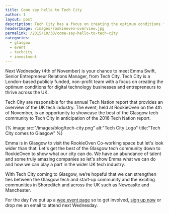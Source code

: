 ```yaml
---
title: Come say hello to Tech City
author: 1
layout: post
description: Tech City has a focus on creating the optimum conditions for digital technology businesses and entrepreneurs to thrive across the UK and you can meet Emma from the team at RookieOven.
headerImage: /images/rookieoven-overview.jpg
permalink: /2015/10/30/come-say-hello-to-tech-city
categories:
  - glasgow
  - event
  - techcity
  - investment
---
```


Next Wednesday (4th of November) is your chance to meet Emma Swift, Senior Entrepreneur Relations Manager, from Tech City. Tech City is a London-based publicly funded, non-profit team with a focus on creating the optimum conditions for digital technology businesses and entrepreneurs to thrive across the UK.

Tech City are responsible for the annual Tech Nation report that provides an overview of the UK tech industry. The event, held at RookieOven on the 4th of November, is an opportunity to showcase the best of the Glasgow tech community to Tech City in anticipation of the 2016 Tech Nation report.

{% image src:"/images/blog/tech-city.png" alt:"Tech City Logo" title:"Tech City comes to Glasgow" %}

Emma is in Glasgow to visit the RookieOven Co-working space but let's look wider than that. Let's get the best of the Glasgow tech community down to RookieOven to show what our city can do. We have an abundance of talent and some truly amazing companies so let's show Emma what we can do and how we can play a part in the wider UK tech industry.

With Tech City coming to Glasgow, we’re hopeful that we can strengthen ties between the Glasgow tech and start-up community and the exciting communities in Shoreditch and across the UK such as Newcaslte and Manchester.

For the day I've put up a [wee event page](http://tech-city.confetti.events) so to get involved, [sign up now](http://tech-city.confetti.events) or drop me an email to attend next Wednesday.
